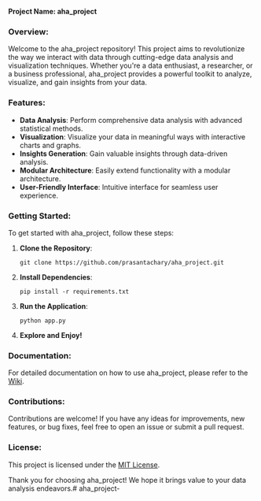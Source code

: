 **Project Name: aha_project**

### Overview:
Welcome to the aha_project repository! This project aims to revolutionize the way we interact with data through cutting-edge data analysis and visualization techniques. Whether you're a data enthusiast, a researcher, or a business professional, aha_project provides a powerful toolkit to analyze, visualize, and gain insights from your data.

### Features:
- **Data Analysis**: Perform comprehensive data analysis with advanced statistical methods.
- **Visualization**: Visualize your data in meaningful ways with interactive charts and graphs.
- **Insights Generation**: Gain valuable insights through data-driven analysis.
- **Modular Architecture**: Easily extend functionality with a modular architecture.
- **User-Friendly Interface**: Intuitive interface for seamless user experience.

### Getting Started:
To get started with aha_project, follow these steps:

1. **Clone the Repository**: 
    ```
    git clone https://github.com/prasantachary/aha_project.git
    ```

2. **Install Dependencies**:
    ```
    pip install -r requirements.txt
    ```

3. **Run the Application**:
    ```
    python app.py
    ```

4. **Explore and Enjoy!**

### Documentation:
For detailed documentation on how to use aha_project, please refer to the [Wiki](https://github.com/prasantachary/aha_project/wiki).

### Contributions:
Contributions are welcome! If you have any ideas for improvements, new features, or bug fixes, feel free to open an issue or submit a pull request.

### License:
This project is licensed under the [MIT License](https://github.com/prasantachary/aha_project/blob/main/LICENSE).

Thank you for choosing aha_project! We hope it brings value to your data analysis endeavors.# aha_project-

